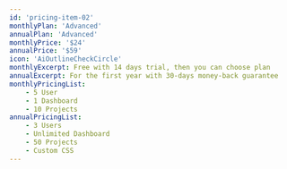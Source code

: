 ```yaml
---
id: 'pricing-item-02'
monthlyPlan: 'Advanced'
annualPlan: 'Advanced'
monthlyPrice: '$24'
annualPrice: '$59'
icon: 'AiOutlineCheckCircle'
monthlyExcerpt: Free with 14 days trial, then you can choose plan
annualExcerpt: For the first year with 30-days money-back guarantee
monthlyPricingList:
    - 5 User
    - 1 Dashboard
    - 10 Projects
annualPricingList:
    - 3 Users
    - Unlimited Dashboard
    - 50 Projects
    - Custom CSS
---
```

